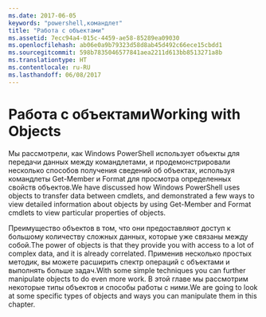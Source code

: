 ```yaml
---
ms.date: 2017-06-05
keywords: "powershell,командлет"
title: "Работа с объектами"
ms.assetid: 7ecc94a4-015c-4459-ae58-85289ea09030
ms.openlocfilehash: ab06e0a9b79323d58d8ab45d492c66ece15cbdd1
ms.sourcegitcommit: 598b7835046577841aea2211d613bb8513271a8b
ms.translationtype: HT
ms.contentlocale: ru-RU
ms.lasthandoff: 06/08/2017
---
```

# <a name="working-with-objects"></a><span data-ttu-id="dcca0-103">Работа с объектами</span><span class="sxs-lookup"><span data-stu-id="dcca0-103">Working with Objects</span></span>
<span data-ttu-id="dcca0-104">Мы рассмотрели, как Windows PowerShell использует объекты для передачи данных между командлетами, и продемонстрировали несколько способов получения сведений об объектах, используя командлеты Get-Member и Format для просмотра определенных свойств объектов.</span><span class="sxs-lookup"><span data-stu-id="dcca0-104">We have discussed how Windows PowerShell uses objects to transfer data between cmdlets, and demonstrated a few ways to view detailed information about objects by using Get-Member and Format cmdlets to view particular properties of objects.</span></span>

<span data-ttu-id="dcca0-105">Преимущество объектов в том, что они предоставляют доступ к большому количеству сложных данных, которые уже связаны между собой.</span><span class="sxs-lookup"><span data-stu-id="dcca0-105">The power of objects is that they provide you with access to a lot of complex data, and it is already correlated.</span></span> <span data-ttu-id="dcca0-106">Применив несколько простых методик, вы можете расширить спектр операций с объектами и выполнять больше задач.</span><span class="sxs-lookup"><span data-stu-id="dcca0-106">With some simple techniques you can further manipulate objects to do even more work.</span></span> <span data-ttu-id="dcca0-107">В этой главе мы рассмотрим некоторые типы объектов и способы работы с ними.</span><span class="sxs-lookup"><span data-stu-id="dcca0-107">We are going to look at some specific types of objects and ways you can manipulate them in this chapter.</span></span>

